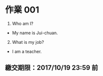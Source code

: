 # 作業 001

1. Who am I?
  * My name is Jui-chuan.

2. What is my job?
  * I am a teacher.

## 繳交期限：2017/10/19 23:59 前